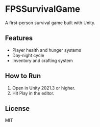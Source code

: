 # FPSSurvivalGame

A first-person survival game built with Unity.

## Features
- Player health and hunger systems
- Day-night cycle
- Inventory and crafting system

## How to Run
1. Open in Unity 2021.3 or higher.
2. Hit Play in the editor.

## License
MIT
